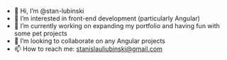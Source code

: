 - 👋 Hi, I’m @stan-lubinski
- 👀 I’m interested in front-end development (particularly Angular) 
- 🌱 I’m currently working on expanding my portfolio and having fun with some pet projects
- 💞️ I’m looking to collaborate on any Angular projects
- 📫 How to reach me: stanislauliubinski@gmail.com

<!---
stan-lubinski/stan-lubinski is a ✨ special ✨ repository because its `README.md` (this file) appears on your GitHub profile.
You can click the Preview link to take a look at your changes.
--->
